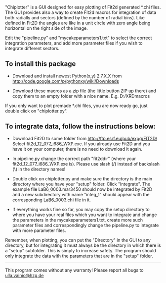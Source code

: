 "Chiplotter" is a GUI designed for easy plotting of Fit2d generated *.chi files.
The GUI provides also a way to create Fit2d macros for integration of data
both radially and sectors (defined by the number of radial bins). Like
defined in Fit2D the angles are like in a unit circle with zero angle being
horizontal on the right side of the image.

Edit the "pipeline.py" and "mycakeparameters1.txt" to select the correct
integration parameters, and add more parameter files if you wish to integrate
different sectors.

To install this package
-------------------

- Download and install newest Python(x,y) 2.7.X.X from http://code.google.com/p/pythonxy/wiki/Downloads

- Download these macros as a zip file (the little button ZIP up there)
and copy them to an empty folder with a nice name. E.g. D:/XRDmacros

If you only want to plot premade *.chi files, you are now ready go, just double
click on "chiplotter.py".

To integrate data, follow the instructions below:
-------------------

- Download Fit2D to some folder from http://ftp.esrf.eu/pub/expg/FIT2D/
Select fit2d_12_077_i686_WXP.exe. If you already use Fit2D and you have it on your computer,
there is no need to download it again.

- In pipeline.py change the correct path "fit2ddir"
(where your fit2d_12_077_i686_WXP.exe is). Please use slash (/) instead of backslash (\\) in the directory names!

- Double click on chiplotter.py and make sure the directory is the main directory
where you have your "setup" folder. Click "Integrate". The example file LaB6_0003.mar3450
should now be integrated by Fit2D and a new subdirectory with name "integ_1"
should appear with the corresponding LaB6_0003.chi file in it.

- If everything works fine so far, you may copy the setup directory to where you have your
real files which you want to integrate and change the parameters in the mycakeparameters1.txt,
create more such parameter files and correspondingly change the pipeline.py to integrate
with more parameter files.

Remember, when plotting, you can put the "Directory" in the GUI to any directory,
but for integrating it must always be the directory in which there is a "setup" subfolder.
This is simply to increase safety. The program should only integrate the data with the parameters
that are in the "setup" folder.


-------------------
This program comes without any warranty! Please report all bugs to ulla.vainio@hzg.de
